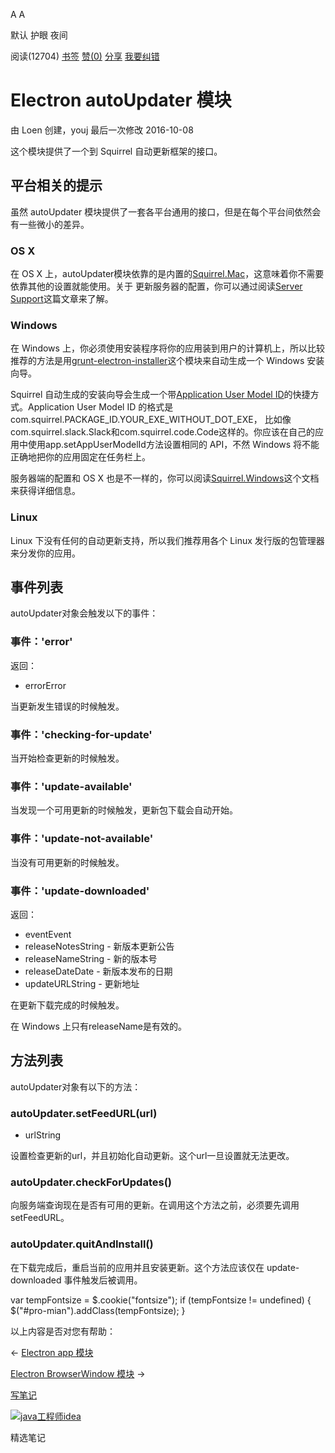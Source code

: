 [](javascript:; "折叠/展开")[](javascript:; "视觉主题设置")

A A

默认 护眼 夜间

阅读(12704) [书签](javascript:;) [赞(0)](javascript:;) [分享](javascript:; "分享") [我要纠错](/edit/electronmanual/electronmanual-auto-updater)

Electron autoUpdater 模块
=======================

由 Loen 创建，youj 最后一次修改 2016-10-08

这个模块提供了一个到 Squirrel 自动更新框架的接口。

平台相关的提示
-------

虽然 autoUpdater 模块提供了一套各平台通用的接口，但是在每个平台间依然会有一些微小的差异。

### OS X

在 OS X 上，autoUpdater模块依靠的是内置的[Squirrel.Mac](https://github.com/Squirrel/Squirrel.Mac)，这意味着你不需要依靠其他的设置就能使用。关于 更新服务器的配置，你可以通过阅读[Server Support](https://github.com/Squirrel/Squirrel.Mac#server-support)这篇文章来了解。

### Windows

在 Windows 上，你必须使用安装程序将你的应用装到用户的计算机上，所以比较推荐的方法是用[grunt-electron-installer](https://github.com/atom/grunt-electron-installer)这个模块来自动生成一个 Windows 安装向导。

Squirrel 自动生成的安装向导会生成一个带[Application User Model ID](https://msdn.microsoft.com/en-us/library/windows/desktop/dd378459(v=vs.85).aspx)的快捷方式。Application User Model ID 的格式是com.squirrel.PACKAGE\_ID.YOUR\_EXE\_WITHOUT\_DOT\_EXE， 比如像com.squirrel.slack.Slack和com.squirrel.code.Code这样的。你应该在自己的应用中使用app.setAppUserModelId方法设置相同的 API，不然 Windows 将不能正确地把你的应用固定在任务栏上。

服务器端的配置和 OS X 也是不一样的，你可以阅读[Squirrel.Windows](https://github.com/Squirrel/Squirrel.Windows)这个文档来获得详细信息。

### Linux

Linux 下没有任何的自动更新支持，所以我们推荐用各个 Linux 发行版的包管理器来分发你的应用。

事件列表
----

autoUpdater对象会触发以下的事件：

### 事件：'error'

返回：

*   errorError

当更新发生错误的时候触发。

### 事件：'checking-for-update'

当开始检查更新的时候触发。

### 事件：'update-available'

当发现一个可用更新的时候触发，更新包下载会自动开始。

### 事件：'update-not-available'

当没有可用更新的时候触发。

### 事件：'update-downloaded'

返回：

*   eventEvent
*   releaseNotesString - 新版本更新公告
*   releaseNameString - 新的版本号
*   releaseDateDate - 新版本发布的日期
*   updateURLString - 更新地址

在更新下载完成的时候触发。

在 Windows 上只有releaseName是有效的。

方法列表
----

autoUpdater对象有以下的方法：

### autoUpdater.setFeedURL(url)

*   urlString

设置检查更新的url，并且初始化自动更新。这个url一旦设置就无法更改。

### autoUpdater.checkForUpdates()

向服务端查询现在是否有可用的更新。在调用这个方法之前，必须要先调用setFeedURL。

### autoUpdater.quitAndInstall()

在下载完成后，重启当前的应用并且安装更新。这个方法应该仅在 update-downloaded 事件触发后被调用。

var tempFontsize = $.cookie("fontsize"); if (tempFontsize != undefined) { $("#pro-mian").addClass(tempFontsize); }

以上内容是否对您有帮助：

← [Electron app 模块](/electronmanual/electronmanual-electronapp.html "上一篇：Electron app 模块")

[Electron BrowserWindow 模块](/electronmanual/electronmanual-browser-window.html "下一篇：Electron BrowserWindow 模块") →

[写笔记](javascript:;)

[![java工程师idea](/attachments/image/20190115/1547553980272487.png)](https://www.w3cschool.cn/minicourse/play/javabasics_idea_my)

精选笔记